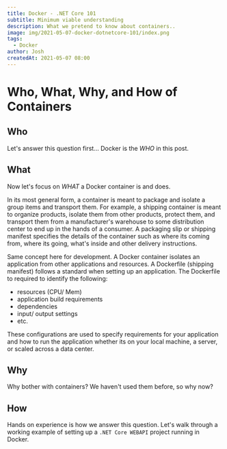 ```yaml
---
title: Docker - .NET Core 101
subtitle: Minimum viable understanding
description: What we pretend to know about containers..
image: img/2021-05-07-docker-dotnetcore-101/index.png
tags:
  - Docker
author: Josh
createdAt: 2021-05-07 08:00
---
```


# Who, What, Why, and How of Containers

## Who

Let's answer this question first... Docker is the _WHO_ in this post.

## What

Now let's focus on _WHAT_ a Docker container is and does.

In its most general form, a container is meant to package and isolate a group items and transport them. For example, a shipping container is meant to organize products, isolate them from other products, protect them, and transport them from a manufacturer's warehouse to some distribution center to end up in the hands of a consumer. A packaging slip or shipping manifest specifies the details of the container such as where its coming from, where its going, what's inside and other delivery instructions.

Same concept here for development. A Docker container isolates an application from other applications and resources. A Dockerfile (shipping manifest) follows a standard when setting up an application. The Dockerfile to required to identify the following:

- resources (CPU/ Mem)
- application build requirements
- dependencies
- input/ output settings
- etc.

These configurations are used to specify requirements for your application and how to run the application whether its on your local machine, a server, or scaled across a data center.

## Why

Why bother with containers? We haven't used them before, so why now?

## How

Hands on experience is how we answer this question. Let's walk through a working example of setting up a <code class="language-bash">.NET Core WEBAPI</code> project running in Docker.
